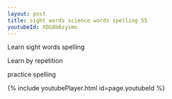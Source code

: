 ```yaml
---
layout: post
title: sight words science words spelling 55
youtubeId: XDG8b8zysmo
---
```

 
 
Learn sight words spelling
 
 
Learn by repetition

practice spelling
 
{% include youtubePlayer.html id=page.youtubeId %}
 
 
